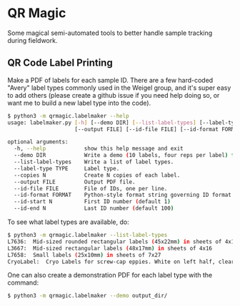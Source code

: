 # QR Magic

Some magical semi-automated tools to better handle sample tracking during fieldwork.


## QR Code Label Printing

Make a PDF of labels for each sample ID. There are a few hard-coded "Avery" label
types commonly used in the Weigel group, and it's super easy to add others
(please create a github issue if you need help doing so, or want me to build a
new label type into the code).


```bash
$ python3 -m qrmagic.labelmaker --help
usage: labelmaker.py [-h] [--demo DIR] [--list-label-types] [--label-type TYPE] [--copies N]
                     [--output FILE] [--id-file FILE] [--id-format FORMAT] [--id-start N] [--id-end N]

optional arguments:
  -h, --help            show this help message and exit
  --demo DIR            Write a demo (10 labels, four reps per label) for each label type to DIR.
  --list-label-types    Write a list of label types.
  --label-type TYPE     Label type.
  --copies N            Create N copies of each label.
  --output FILE         Output PDF file.
  --id-file FILE        File of IDs, one per line.
  --id-format FORMAT    Python-style format string governing ID format e.g. WGL{:04d} gives WGL0001..WGL9999
  --id-start N          First ID number (default 1)
  --id-end N            Last ID number (default 100)
```

To see what label types are available, do:

```bash
$ python3 -m qrmagic.labelmaker --list-label-types
L7636:  Mid-sized rounded rectangular labels (45x22mm) in sheets of 4x12
L3667:  Mid-sized rectangular labels (48x17mm) in sheets of 4x16
L7658:  Small labels (25x10mm) in sheets of 7x27
CryoLabel:  Cryo Labels for screw-cap eppies. White on left half, clear on right.
```

One can also create a demonstration PDF for each label type with the command:

```bash
$ python3 -m qrmagic.labelmaker --demo output_dir/
```
